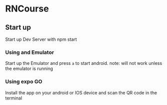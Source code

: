 # RNCourse

## Start up

Start up Dev Server with npm start

### Using and Emulator

Start up the Emulator and press `a` to start android.
note: will not work unless the emulator is running

### Using expo GO

Install the app on your android or IOS device and scan the QR code in the terminal
